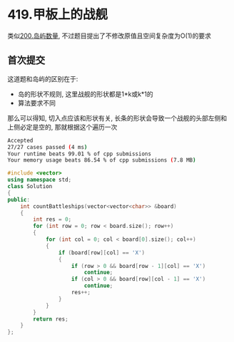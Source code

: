 # 419.甲板上的战舰

类似[200.岛屿数量](200.岛屿数量.md), 不过题目提出了不修改原值且空间复杂度为O(1)的要求

## 首次提交

这道题和岛屿的区别在于:

* 岛的形状不规则, 这里战舰的形状都是1\*k或k\*1的
* 算法要求不同

那么可以得知, 切入点应该和形状有关, 长条的形状会导致一个战舰的头部左侧和上侧必定是空的, 那就根据这个遍历一次

```sh
Accepted
27/27 cases passed (4 ms)
Your runtime beats 99.01 % of cpp submissions
Your memory usage beats 86.54 % of cpp submissions (7.8 MB)
```

```c++
#include <vector>
using namespace std;
class Solution
{
public:
    int countBattleships(vector<vector<char>> &board)
    {
        int res = 0;
        for (int row = 0; row < board.size(); row++)
        {
            for (int col = 0; col < board[0].size(); col++)
            {
                if (board[row][col] == 'X')
                {
                    if (row > 0 && board[row - 1][col] == 'X')
                        continue;
                    if (col > 0 && board[row][col - 1] == 'X')
                        continue;
                    res++;
                }
            }
        }
        return res;
    }
};
```
